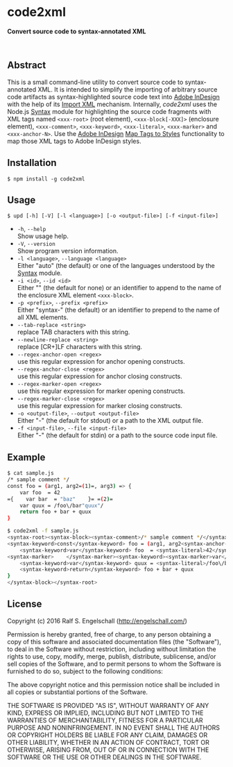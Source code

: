 
code2xml
========

**Convert source code to syntax-annotated XML**

<p/>
<img src="https://nodei.co/npm/code2xml.png?downloads=true&stars=true" alt=""/>

<p/>
<img src="https://david-dm.org/rse/code2xml.png" alt=""/>

Abstract
--------

This is a small command-line utility to convert source code to
syntax-annotated XML. It is intended to simplify the importing
of arbitrary source code artifacts as syntax-highlighted source code text into
[Adobe InDesign](http://www.adobe.com/products/indesign.html) with the help of its
[Import XML](https://helpx.adobe.com/indesign/using/importing-xml.html) mechanism.
Internally, *code2xml* uses the Node.js [Syntax](https://github.com/rse/syntax)
module for highlighting the source code fragments with XML tags
named `<xxx-root>` (root element), `<xxx-block[-XXX]>` (enclosure element), `<xxx-comment>`, `<xxx-keyword>`,
`<xxx-literal>`, `<xxx-marker>` and `<xxx-anchor-N>`. Use the
[Adobe InDesign](http://www.adobe.com/products/indesign.html)
[Map Tags to Styles](https://helpx.adobe.com/indesign/using/importing-xml.html#map_xml_tags_to_styles)
functionality to map those XML tags to Adobe InDesign styles.

Installation
------------

```
$ npm install -g code2xml
```

Usage
-----

```
$ upd [-h] [-V] [-l <language>] [-o <output-file>] [-f <input-file>]
```

- `-h`, `--help`<br/>
  Show usage help.
- `-V`, `--version`<br/>
  Show program version information.
- `-l <language>`, `--language <language>`<br/>
  Either "auto" (the default) or one of the languages understood
  by the [Syntax](https://github.com/rse/syntax) module.
- `-i <id>`, `--id <id>`<br/>
  Either "" (the default for none) or an identifier to append to the
  name of the enclosure XML element `<xxx-block>`.
- `-p <prefix>`, `--prefix <prefix>`<br/>
  Either "syntax-" (the default) or an identifier to prepend to the
  name of all XML elements.
- `--tab-replace <string>`<br/>
  replace TAB characters with this string.
- `--newline-replace <string>`<br/>
  replace [CR+]LF characters with this string.
- `--regex-anchor-open <regex>`<br/>
  use this regular expression for anchor opening constructs.
- `--regex-anchor-close <regex>`<br/>
  use this regular expression for anchor closing constructs.
- `--regex-marker-open <regex>`<br/>
  use this regular expression for marker opening constructs.
- `--regex-marker-close <regex>`<br/>
  use this regular expression for marker closing constructs.
- `-o <output-file>`, `--output <output-file>`<br/>
  Either "-" (the default for stdout) or a path to the XML output file.
- `-f <input-file>`, `--file <input-file>`<br/>
  Either "-" (the default for stdin) or a path to the source code input file.

Example
-------

```sh
$ cat sample.js
/* sample comment */
const foo = (arg1, arg2=(1)=, arg3) => {
    var foo  = 42
={    var bar  = "baz"    }= =(2)=
    var quux = /foo\/bar"quux"/
    return foo + bar + quux
}

$ code2xml -f sample.js
<syntax-root><syntax-block><syntax-comment>/* sample comment */</syntax-comment>
<syntax-keyword>const</syntax-keyword> foo = (arg1, arg2<syntax-anchor-1></syntax-anchor-1>, arg3) =&gt; {
    <syntax-keyword>var</syntax-keyword> foo  = <syntax-literal>42</syntax-literal>
<syntax-marker>    </syntax-marker><syntax-keyword><syntax-marker>var</syntax-marker></syntax-keyword><syntax-marker> bar  = </syntax-marker><syntax-literal><syntax-marker>"baz"</syntax-marker></syntax-literal><syntax-marker>    </syntax-marker> <syntax-anchor-2></syntax-anchor-2>
    <syntax-keyword>var</syntax-keyword> quux = <syntax-literal>/foo\/bar"quux"/</syntax-literal>
    <syntax-keyword>return</syntax-keyword> foo + bar + quux
}
</syntax-block></syntax-root>
```

License
-------

Copyright (c) 2016 Ralf S. Engelschall (http://engelschall.com/)

Permission is hereby granted, free of charge, to any person obtaining
a copy of this software and associated documentation files (the
"Software"), to deal in the Software without restriction, including
without limitation the rights to use, copy, modify, merge, publish,
distribute, sublicense, and/or sell copies of the Software, and to
permit persons to whom the Software is furnished to do so, subject to
the following conditions:

The above copyright notice and this permission notice shall be included
in all copies or substantial portions of the Software.

THE SOFTWARE IS PROVIDED "AS IS", WITHOUT WARRANTY OF ANY KIND,
EXPRESS OR IMPLIED, INCLUDING BUT NOT LIMITED TO THE WARRANTIES OF
MERCHANTABILITY, FITNESS FOR A PARTICULAR PURPOSE AND NONINFRINGEMENT.
IN NO EVENT SHALL THE AUTHORS OR COPYRIGHT HOLDERS BE LIABLE FOR ANY
CLAIM, DAMAGES OR OTHER LIABILITY, WHETHER IN AN ACTION OF CONTRACT,
TORT OR OTHERWISE, ARISING FROM, OUT OF OR IN CONNECTION WITH THE
SOFTWARE OR THE USE OR OTHER DEALINGS IN THE SOFTWARE.

